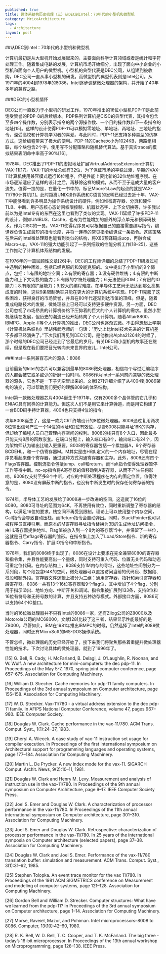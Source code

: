 ```yaml
---
published: true
title: 微体系结构历史梳理（三）从DEC到Intel：70年代的小型机和微型机
category: MricoArchitecture
tags: 
  - Architecture
layout: post
---
```


##从DEC到Intel：70年代的小型机和微型机

计算机最初是从大型机开始发展起来的，主要面向科学计算领域或者是统计和字符处理工作。随着集成电路的发展，计算机市场开始细分，出现了面向中小企业的小型机和面向个人用户的微型机。小型机的典型代表是DEC公司，从组建到被收购，DEC公司一直从事小型机的研发。而微型机的典型代表则是Intel公司。从1971年的4004到1978年的8086，Intel逐步调整微处理器的架构，并开始了40年多年的兼容之路。

###DEC的小型机情怀

DEC公司一直致力于小型机的研发工作，1970年推出的16位小型机PDP-11是此前饱受赞誉的PDP-8的后续版本。PDP系列计算机是CISC的典型代表，其指令包含至多四个操作数，分别表示指令的两个源操作数、一个目的操作数和下一条指令的地址[15]。这样的设计使得PDP-11可以模拟零地址、单地址、两地址、三地址的指令，深受高校和计算机学习者的喜爱。与此同时，PDP-11还支持多种类型的访存方式，这给编程带来了极大的便利。PDP-11的Cache大小为1024KB，两路组相联，每个块包含2个字，使用写不分配策略和随机替代算法。基于真实trace的模拟结果表明命中率高于90%[16]。

1978年，DEC推出了PDP-11的虚拟地址扩展VirtrualAddressExtension计算机VAX-11[17]。VAX-11的地址总线有32位，为了保证市场的平稳过渡，早期的VAX-11计算机使用兼容模式运行16位程序，但是性能上要比新的32位地址程序慢。在市场逐渐适应了这样的设计之后，再移除这样的模式，从而不至于造成大量的客户流失。值得一提的是，在量化一书中的，标记Moore’sLaw的起点的就是VAX-11/780计算机[1]。此时距离UNIX操作系统和C语言的发明已经过去近十年，VAX-11中能够看到许多明显为操作系统设计的硬件，例如堆栈寄存器、分页和硬件TLB、中断、用户态核心态访问权限控制、机器状态字、上下文切换等，许多我以前以为是Intel专有的东西在这里也看到了类似的实现。VAX-11延续了许多PDP-11的设计，例如UNIBUS、Cache，也有为性能增加的额外的浮点单元和预译码技术。作为CISC的一员，VAX-11使得程序员可以根据自己的直接需要编写指令，编译器负责生成最短的指令长度，并将一连串的常见指令编译成一条指令。这些策略在后来的Intel微处理器也能看到类似的结构，将X86预译码成uop，再融合成Macro-up。VAX-11的强大功能引起了一系列细致的性能分析工作[18–25]，这些工作推动了计算机体系结构的发展。

在1976年的一篇回顾性文章[26]中，DEC的工程师详细的总结了PDP-11研发过程中遇到的种种困难，包括已经克服的和没能克服的。文中提出了小型机的9个弱点，包括：1.有限的地址空间；2.有限的寄存器；3.没有硬件堆栈；4.有限的中断能力和上下文切换的能力；5.有限的字符处理能力；6.无法使用ROM；7.有限的IO能力；8.有限的扩展能力；9.较大的编程难度。在半导体工艺尚无法达到那么高集成度的时候，这些9条限制确实只能在更大的计算机系统中实现。PDP-11克服了这些困难，获得良好的市场赞誉，并且在80年代逐渐到达市值的顶峰。但是，随着集成电路技术的发展，微处理器上已经可以支持更多硬件资源。另一方面，DEC公司忽视了市场昂贵的计算机价格下压抑着的巨大的个人计算机的需求。虽然小型机继续在发展，但历史的潮流已经开始转向了个人计算机。随着Altair8800、IBMPC、Apple-II等个人计算机的推出，DEC公司也逐渐式微。不由得想起上学期《计算机体系结构》里胡伟武老师的一句话：“历史上比Intel技术先进的计算机差不多都已经消失了。”下次我们再见到DEC公司，是他推出Alpha21264的时候了，那个时候的DEC公司已经走到了它最后的岁月。有关DEC和小型机的故事还在继续，但是现在我们要把目光转向未来世界的宠儿，Intel公司。

###Intel一系列兼容芯片的源头：8086

目前最新的Intel的芯片可以兼容到最早的8086微处理器，相信每个写过汇编程序的人都会被它或多或少的折磨一段时间。8086作为Intel一系列前向兼容的微处理器的源头，它也不是一下子凭空冒出来的。文献[27]详细介绍了从4004到8086架构的演变，可以帮助我们更好的理解8086的体系结构。

Intel第一款微处理器芯片4004诞生于1971年，仅有2000多个晶体管的它几乎和ENIAC具有同样的计算能力。但这次人们不是用它来计算弹道，而是用它构建了一台BCD码手持计算器，4004也只支持4位的指令。

次年8008诞生了，这是一款为CRT终端设计的8位微处理器。8008通过复用两次8位输出信号产生一个14位的地址和2位有效位，尽管8008只能寻址16K的内存，但却给了编程人员自己管理内存空间的权利。8008的栈只有8个入口，因此最多只能支持8层的函数嵌套。在端口分配上，输入端口有8个，输出端口有24个，因为架构师认为输出比输入更重要。8008的寄存器包括一个累加器A，6个寄存器BCDEHL，和一个伪寄存器M。M其实是由H和L定义的一个内存地址，尽管在程序员看起来像个寄存器，通过这种方式沟通寄存器和主存。此外，8008还有四个Flags寄存器。控制流指令包括jump、call和return，而Halt指令使得处理器暂停工作等待中断。no-op指令将A寄存器的值移动到A寄存器，从而不产生任何影响。8008仅支持至多8个中断，对应的中断处理程序在内存的固定位置。值得注意的是，8080没有屏蔽中断的指令，也没有中断发生时的保存任何寄存器的指令。

1974年，半导体工艺的发展给了8008进一步改进的空间，这造就了16位的8080。8080可寻址的范围为64K，不再使用有效位，同时重新调整了寄存器的结构，以满足16位的要求。栈空间不再受到限制，理论上可以使用整个内存空间，Call指令会导致自动压栈，而Return指令会自动弹出。同时，StackPointer也可以被程序员直接引用，而原本的M寄存器寻址指令替换为3B的生成地址访问指令，由HL寄存器提供地址。Flag值被放入到一个8为的寄存器当中，并保留了一些位，这就是日后eflags寄存器的雏形。在指令集上加入了Load/Store指令、新的寄存器指令、Carry指令、扩展IO指令和中断指令。

1978年，我们的8086终于出现了。8086在设计上要求在完全兼容8080的寄存器和指令集，并且性能要高出一个量级，同时支持可重入代码、位置无关代码和动态可重定位代码。在内存结构上，8086支持1M内存的寻址，这些地址空间划分为一系列段，每个段包含64K的空间，微处理器可以直接访问当前的代码段、数据段、栈段和额外段。寄存器文件逻辑上被分为三组：通用寄存器，指针和索引寄存器和段寄存器。8086一共有13个16位寄存器和9个flag位，其中增加了4个flag，分别用于指示溢出、地址方向、中断开关和调试。指令集被扩展到133条，支持8位和16位有符号和无符号数的计算，并且支持五种访存模式。外部接口方面，8086可以支持64个IO接口。

当时的16位微处理器并不只有Intel的8086一家，还有Zilog公司的Z8000以及Motorola公司的MC68000。文献[28]比较了这三者，结果显示性能最好的是Z8000。尽管如此，IBM在1981年推出IBMPC的时候，仍然选择了Intel的8088微处理器，同时还有MicroSoft的MS-DOS操作系统。

不管怎样，微处理器的历史已经开始了，接下来我们将聚焦那些着重提升微处理器性能的技术。下次讨论具体的微处理器，就到了1996年了。

[15] G. Bell, R. Cady, H. McFarland, B. Delagi, J. O’Laughlin, R. Noonan, and W. Wulf. A new architecture for mini-computers: the dec pdp-11. In Proceedings of the May 5-7, 1970, spring joint computer conference, page 657–675. Association for Computing Machinery.

[16] William D. Strecher. Cache memories for pdp-11 family computers. In Proceedings of the 3rd annual symposium on Computer architecture, page 155–158. Association for Computing Machinery.

[17] W. D. Strecker. Vax-11/780 - a virtual address extension to the dec pdp-11 family. In AFIPS National Computer Conference, volume 47, pages 967–980. IEEE Computer Society.

[18] Douglas W. Clark. Cache performance in the vax-11/780. ACM Trans. Comput. Syst., 1(1):24–37, 1983.

[19] Cheryl A. Wiecek. A case study of vax-11 instruction set usage for compiler execution. In Proceedings of the first international symposium on Architectural support for programming languages and operating systems, page 177–184. Association for Computing Machinery.

[20] Martin L. De Prycker. A new index mode for the vax-11. SIGARCH Comput. Archit. News, 9(2):10–11, 1981.

[21] Douglas W. Clark and Henry M. Levy. Measurement and analysis of instruction use in the vax-11/780. In Proceedings of the 9th annual symposium on Computer Architecture, page 9–17. IEEE Computer Society Press.

[22] Joel S. Emer and Douglas W. Clark. A characterization of processor performance in the vax-11/780. In Proceedings of the 11th annual international symposium on Computer architecture, page 301–310. Association for Computing Machinery.

[23] Joel S. Emer and Douglas W. Clark. Retrospective: characterization of processor performance in the vax-11/780. In 25 years of the international symposia on Computer architecture (selected papers), page 37–38. Association for Computing Machinery.

[24] Douglas W. Clark and Joel S. Emer. Performance of the vax-11/780 translation buffer: simulation and measurement. ACM Trans. Comput. Syst., 3(1):31–62, 1985.

[25] Stephen Tolopka. An event trace monitor for the vax 11/780. In Proceedings of the 1981 ACM SIGMETRICS conference on Measurement and modeling of computer systems, page 121–128. Association for Computing Machinery.

[26] Gordon Bell and William D. Strecker. Computer structures: What have we learned from the pdp-11? In Proceedings of the 3rd annual symposium on Computer architecture, page 1–14. Association for Computing Machinery.

[27] Morse, Raveiel, Mazor, and Pohiman. Intel microprocessors–8008 to 8086. Computer, 13(10):42–60, 1980.

[28] R. K. Bell, W. D. Bell, T. C. Cooper, and T. K. McFarland. The big three - today’s 16-bit microprocessor. In Proceedings of the 13th annual workshop on Microprogramming, page 126–138. IEEE Press.